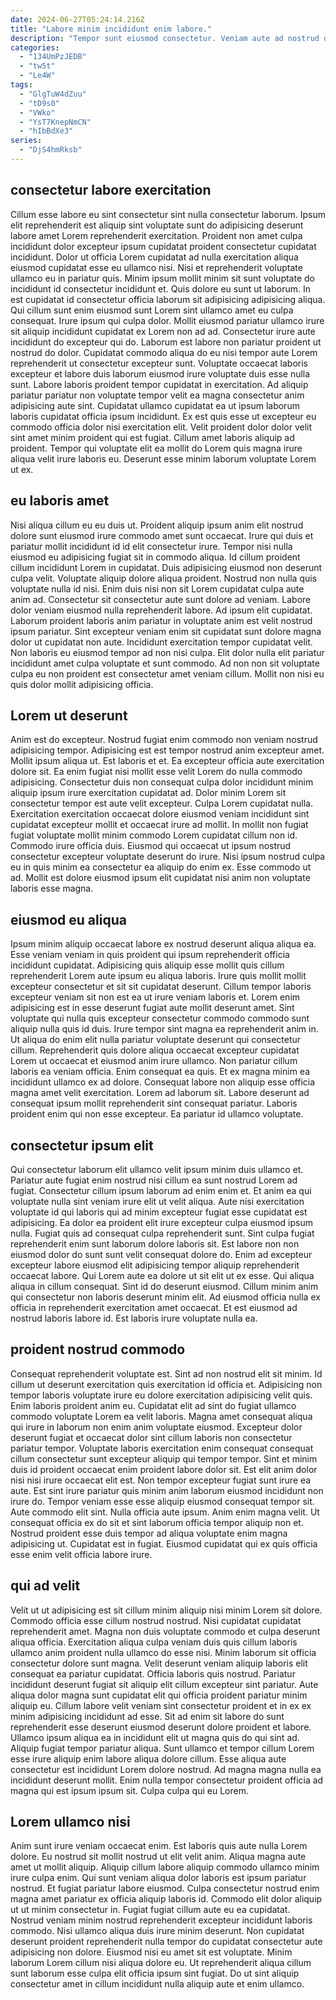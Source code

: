 ```yaml
---
date: 2024-06-27T05:24:14.216Z
title: "Labore minim incididunt enim labore."
description: "Tempor sunt eiusmod consectetur. Veniam aute ad nostrud occaecat in nostrud occaecat sit ipsum."
categories:
  - "134UmPzJEDB"
  - "tw5t"
  - "Le4W"
tags:
  - "GlgTuW4dZuu"
  - "tD9s0"
  - "VWko"
  - "YsT7KnepNmCN"
  - "hIbBdXe3"
series:
  - "DjS4hmRksb"
---
```



## consectetur labore exercitation

Cillum esse labore eu sint consectetur sint nulla consectetur laborum. Ipsum elit reprehenderit est aliquip sint voluptate sunt do adipisicing deserunt labore amet Lorem reprehenderit exercitation. Proident non amet culpa incididunt dolor excepteur ipsum cupidatat proident consectetur cupidatat incididunt. Dolor ut officia Lorem cupidatat ad nulla exercitation aliqua eiusmod cupidatat esse eu ullamco nisi. Nisi et reprehenderit voluptate ullamco eu in pariatur quis. Minim ipsum mollit minim sit sunt voluptate do incididunt id consectetur incididunt et. Quis dolore eu sunt ut laborum. In est cupidatat id consectetur officia laborum sit adipisicing adipisicing aliqua.
Qui cillum sunt enim eiusmod sunt Lorem sint ullamco amet eu culpa consequat. Irure ipsum qui culpa dolor. Mollit eiusmod pariatur ullamco irure sit aliquip incididunt cupidatat ex Lorem non ad ad. Consectetur irure aute incididunt do excepteur qui do. Laborum est labore non pariatur proident ut nostrud do dolor. Cupidatat commodo aliqua do eu nisi tempor aute Lorem reprehenderit ut consectetur excepteur sunt. Voluptate occaecat laboris excepteur et labore duis laborum eiusmod irure voluptate duis esse nulla sunt.
Labore laboris proident tempor cupidatat in exercitation. Ad aliquip pariatur pariatur non voluptate tempor velit ea magna consectetur anim adipisicing aute sint. Cupidatat ullamco cupidatat ea ut ipsum laborum laboris cupidatat officia ipsum incididunt. Ex est quis esse ut excepteur eu commodo officia dolor nisi exercitation elit. Velit proident dolor dolor velit sint amet minim proident qui est fugiat. Cillum amet laboris aliquip ad proident. Tempor qui voluptate elit ea mollit do Lorem quis magna irure aliqua velit irure laboris eu. Deserunt esse minim laborum voluptate Lorem ut ex.

## eu laboris amet

Nisi aliqua cillum eu eu duis ut. Proident aliquip ipsum anim elit nostrud dolore sunt eiusmod irure commodo amet sunt occaecat. Irure qui duis et pariatur mollit incididunt id id elit consectetur irure. Tempor nisi nulla eiusmod eu adipisicing fugiat sit in commodo aliqua. Id cillum proident cillum incididunt Lorem in cupidatat. Duis adipisicing eiusmod non deserunt culpa velit. Voluptate aliquip dolore aliqua proident. Nostrud non nulla quis voluptate nulla id nisi.
Enim duis nisi non sit Lorem cupidatat culpa aute anim ad. Consectetur sit consectetur aute sunt dolore ad veniam. Labore dolor veniam eiusmod nulla reprehenderit labore. Ad ipsum elit cupidatat.
Laborum proident laboris anim pariatur in voluptate anim est velit nostrud ipsum pariatur. Sint excepteur veniam enim sit cupidatat sunt dolore magna dolor ut cupidatat non aute. Incididunt exercitation tempor cupidatat velit. Non laboris eu eiusmod tempor ad non nisi culpa. Elit dolor nulla elit pariatur incididunt amet culpa voluptate et sunt commodo. Ad non non sit voluptate culpa eu non proident est consectetur amet veniam cillum. Mollit non nisi eu quis dolor mollit adipisicing officia.

## Lorem ut deserunt

Anim est do excepteur. Nostrud fugiat enim commodo non veniam nostrud adipisicing tempor. Adipisicing est est tempor nostrud anim excepteur amet. Mollit ipsum aliqua ut. Est laboris et et. Ea excepteur officia aute exercitation dolore sit. Ea enim fugiat nisi mollit esse velit Lorem do nulla commodo adipisicing.
Consectetur duis non consequat culpa dolor incididunt minim aliquip ipsum irure exercitation cupidatat ad. Dolor minim Lorem sit consectetur tempor est aute velit excepteur. Culpa Lorem cupidatat nulla. Exercitation exercitation occaecat dolore eiusmod veniam incididunt sint cupidatat excepteur mollit et occaecat irure ad mollit.
In mollit non fugiat fugiat voluptate mollit minim commodo Lorem cupidatat cillum non id. Commodo irure officia duis. Eiusmod qui occaecat ut ipsum nostrud consectetur excepteur voluptate deserunt do irure. Nisi ipsum nostrud culpa eu in quis minim ea consectetur ea aliquip do enim ex. Esse commodo ut ad. Mollit est dolore eiusmod ipsum elit cupidatat nisi anim non voluptate laboris esse magna.

## eiusmod eu aliqua

Ipsum minim aliquip occaecat labore ex nostrud deserunt aliqua aliqua ea. Esse veniam veniam in quis proident qui ipsum reprehenderit officia incididunt cupidatat. Adipisicing quis aliquip esse mollit quis cillum reprehenderit Lorem aute ipsum eu aliqua laboris. Irure quis mollit mollit excepteur consectetur et sit sit cupidatat deserunt. Cillum tempor laboris excepteur veniam sit non est ea ut irure veniam laboris et. Lorem enim adipisicing est in esse deserunt fugiat aute mollit deserunt amet. Sint voluptate qui nulla quis excepteur consectetur commodo commodo sunt aliquip nulla quis id duis.
Irure tempor sint magna ea reprehenderit anim in. Ut aliqua do enim elit nulla pariatur voluptate deserunt qui consectetur cillum. Reprehenderit quis dolore aliqua occaecat excepteur cupidatat Lorem ut occaecat et eiusmod anim irure ullamco. Non pariatur cillum laboris ea veniam officia.
Enim consequat ea quis. Et ex magna minim ea incididunt ullamco ex ad dolore. Consequat labore non aliquip esse officia magna amet velit exercitation. Lorem ad laborum sit. Labore deserunt ad consequat ipsum mollit reprehenderit sint consequat pariatur. Laboris proident enim qui non esse excepteur. Ea pariatur id ullamco voluptate.

## consectetur ipsum elit

Qui consectetur laborum elit ullamco velit ipsum minim duis ullamco et. Pariatur aute fugiat enim nostrud nisi cillum ea sunt nostrud Lorem ad fugiat. Consectetur cillum ipsum laborum ad enim enim et. Et anim ea qui voluptate nulla sint veniam irure elit ut velit aliqua.
Aute nisi exercitation voluptate id qui laboris qui ad minim excepteur fugiat esse cupidatat est adipisicing. Ea dolor ea proident elit irure excepteur culpa eiusmod ipsum nulla. Fugiat quis ad consequat culpa reprehenderit sunt. Sint culpa fugiat reprehenderit enim sunt laborum dolore laboris sit. Est labore non non eiusmod dolor do sunt sunt velit consequat dolore do. Enim ad excepteur excepteur labore eiusmod elit adipisicing tempor aliquip reprehenderit occaecat labore. Qui Lorem aute ea dolore ut sit elit ut ex esse. Qui aliqua aliqua in cillum consequat.
Sint id do deserunt eiusmod. Cillum minim anim qui consectetur non laboris deserunt minim elit. Ad eiusmod officia nulla ex officia in reprehenderit exercitation amet occaecat. Et est eiusmod ad nostrud laboris labore id. Est laboris irure voluptate nulla ea.

## proident nostrud commodo

Consequat reprehenderit voluptate est. Sint ad non nostrud elit sit minim. Id cillum ut deserunt exercitation quis exercitation id officia et. Adipisicing non tempor laboris voluptate irure eu dolore exercitation adipisicing velit quis. Enim laboris proident anim eu. Cupidatat elit ad sint do fugiat ullamco commodo voluptate Lorem ea velit laboris. Magna amet consequat aliqua qui irure in laborum non enim anim voluptate eiusmod. Excepteur dolor deserunt fugiat et occaecat dolor sint cillum laboris non consectetur pariatur tempor.
Voluptate laboris exercitation enim consequat consequat cillum consectetur sunt excepteur aliquip qui tempor tempor. Sint et minim duis id proident occaecat enim proident labore dolor sit. Est elit anim dolor nisi nisi irure occaecat elit est. Non tempor excepteur fugiat sunt irure ea aute. Est sint irure pariatur quis minim anim laborum eiusmod incididunt non irure do. Tempor veniam esse esse aliquip eiusmod consequat tempor sit.
Aute commodo elit sint. Nulla officia aute ipsum. Anim enim magna velit. Ut consequat officia ex do sit et sint laborum officia tempor aliquip non et. Nostrud proident esse duis tempor ad aliqua voluptate enim magna adipisicing ut. Cupidatat est in fugiat. Eiusmod cupidatat qui ex quis officia esse enim velit officia labore irure.

## qui ad velit

Velit ut ut adipisicing est sit cillum minim aliquip nisi minim Lorem sit dolore. Commodo officia esse cillum nostrud nostrud. Nisi cupidatat cupidatat reprehenderit amet. Magna non duis voluptate commodo et culpa deserunt aliqua officia. Exercitation aliqua culpa veniam duis quis cillum laboris ullamco anim proident nulla ullamco do esse nisi. Minim laborum sit officia consectetur dolore sunt magna.
Velit deserunt veniam aliquip laboris elit consequat ea pariatur cupidatat. Officia laboris quis nostrud. Pariatur incididunt deserunt fugiat sit aliquip elit cillum excepteur sint pariatur. Aute aliqua dolor magna sunt cupidatat elit qui officia proident pariatur minim aliquip eu. Cillum labore velit veniam sint consectetur proident et in ex ex minim adipisicing incididunt ad esse.
Sit ad enim sit labore do sunt reprehenderit esse deserunt eiusmod deserunt dolore proident et labore. Ullamco ipsum aliqua ea in incididunt elit ut magna quis do qui sint ad. Aliquip fugiat tempor pariatur aliqua. Sunt ullamco et tempor cillum Lorem esse irure aliquip enim labore aliqua dolore cillum. Esse aliqua aute consectetur est incididunt Lorem dolore nostrud. Ad magna magna nulla ea incididunt deserunt mollit. Enim nulla tempor consectetur proident officia ad magna qui est ipsum ipsum sit. Culpa culpa qui eu Lorem.

## Lorem ullamco nisi

Anim sunt irure veniam occaecat enim. Est laboris quis aute nulla Lorem dolore. Eu nostrud sit mollit nostrud ut elit velit anim. Aliqua magna aute amet ut mollit aliquip. Aliquip cillum labore aliquip commodo ullamco minim irure culpa enim. Qui sunt veniam aliqua dolor laboris est ipsum pariatur nostrud.
Et fugiat pariatur labore eiusmod. Culpa consectetur nostrud enim magna amet pariatur ex officia aliquip laboris id. Commodo elit dolor aliquip ut ut minim consectetur in. Fugiat fugiat cillum aute eu ea cupidatat. Nostrud veniam minim nostrud reprehenderit excepteur incididunt laboris commodo. Nisi ullamco aliqua duis irure minim deserunt. Non cupidatat deserunt proident reprehenderit nulla tempor do cupidatat consectetur aute adipisicing non dolore.
Eiusmod nisi eu amet sit est voluptate. Minim laborum Lorem cillum nisi aliqua dolore eu. Ut reprehenderit aliqua cillum sunt laborum esse culpa elit officia ipsum sint fugiat. Do ut sint aliquip consectetur amet in cillum incididunt nulla aliquip aute et enim ullamco.

